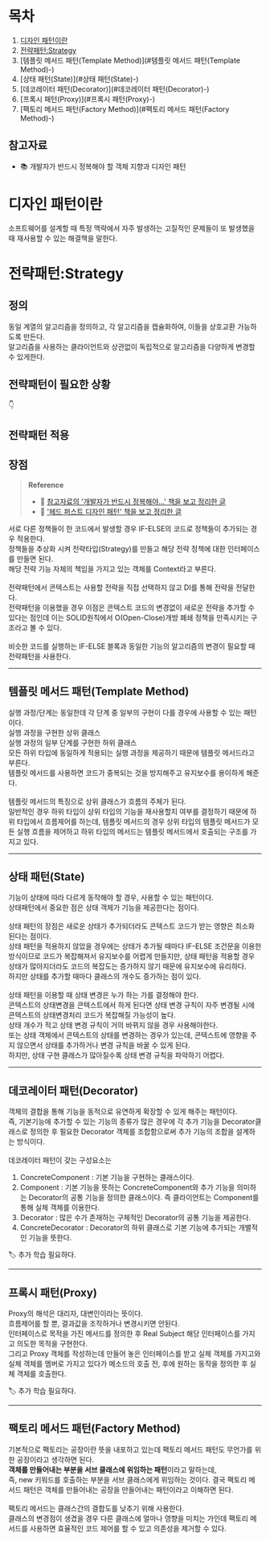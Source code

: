 # 목차
1. [디자인 패턴이란](#디자인-패턴이란)
2. [전략패턴:Strategy](#전략패턴:Strategy)
3. [템플릿 메서드 패턴(Template Method)](#템플릿 메서드 패턴(Template Method)-)
4. [상태 패턴(State)](#상태 패턴(State)-)
5. [데코레이터 패턴(Decorator)](#데코레이터 패턴(Decorator)-)
6. [프록시 패턴(Proxy)](#프록시 패턴(Proxy)-)
7. [팩토리 메서드 패턴(Factory Method)](#팩토리 메서드 패턴(Factory Method)-)

## 참고자료
* 📚 개발자가 반드시 정복해야 할 객체 지향과 디자인 패턴

# 디자인 패턴이란
소프트웨어를 설계할 때 특정 맥락에서 자주 발생하는 고질적인 문제들이 또 발생했을 때 재사용할 수 있는 해결책을 말한다.  

# 전략패턴:Strategy
## 정의
동일 계열의 알고리즘을 정의하고, 각 알고리즘을 캡슐화하여, 이들을 상호교환 가능하도록 만든다.  
알고리즘을 사용하는 클라이언트와 상관없이 독립적으로 알고리즘을 다양하게 변경할 수 있게한다.
## 전략패턴이 필요한 상황
👇 

## 전략패턴 적용

## 장점

> __Reference__  
> * 🔗 [참고자료의 '개발자가 반드시 정복해야...' 책을 보고 정리한 글](https://velog.io/@kyle/%EB%94%94%EC%9E%90%EC%9D%B8-%ED%8C%A8%ED%84%B4-%EC%A0%84%EB%9E%B5%ED%8C%A8%ED%84%B4%EC%9D%B4%EB%9E%80)  
> * 🔗 ['헤드 퍼스트 디자인 패턴' 책을 보고 정리한 글](https://johngrib.github.io/wiki/strategy-pattern/)

서로 다른 정책들이 한 코드에서 발생할 경우 IF-ELSE의 코드로 정책들이 추가되는 경우 적용한다. <br>
정책들을 추상화 시켜 전략타입(Strategy)를 만들고 해당 전략 정책에 대한 인터페이스를 만들면 된다. <br>
해당 전략 기능 자체의 책임을 가지고 있는 객체를 Context라고 부른다. <br>
<br>
전략패턴에서 콘텍스트는 사용할 전략을 직접 선택하지 않고 DI를 통해 전략을 전달한다. <br>
전략패턴을 이용했을 경우 이점은 콘텍스트 코드의 변경없이 새로운 전략을 추가할 수 있다는 점인데 이는 SOLID원칙에서 O(Open-Close)개방 폐쇄 정책을 만족시키는 구조라고 볼 수 있다. <br>
<br>
비슷한 코드를 실행하는 IF-ELSE 블록과 동일한 기능의 알고리즘의 변경이 필요할 때 전략패턴을 사용한다. <br>

---
## 템플릿 메서드 패턴(Template Method) <br>

실행 과정/단계는 동일한데 각 단계 중 일부의 구현이 다를 경우에 사용할 수 있는 패턴이다. <br>
실행 과정을 구현한 상위 클래스 <br>
실행 과정의 일부 단계를 구현한 하위 클래스 <br>
모든 하위 타입에 동일하게 적용되는 실행 과정을 제공하기 때문에 템플릿 메서드라고 부른다. <br>
템플릿 메서드를 사용하면 코드가 중복되는 것을 방지해주고 유지보수를 용이하게 해준다. <br>
<br>
템플릿 메서드의 특징으로 상위 클래스가 흐름의 주체가 된다. <br>
일반적인 경우 하위 타입이 상위 타입의 기능을 재사용할지 여부를 결정하기 때문에 하위 타입에서 흐름제어를 하는데, 템플릿 메서드의 경우 상위 타입의 템플릿 메서드가 모든 실행 흐름을 제어하고 하위 타입의 메서드는 템플릿 메서드에서 호출되는 구조를 가지고 있다. <br>

---
## 상태 패턴(State) <br>

기능이 상태에 따라 다르게 동작해야 할 경우, 사용할 수 있는 패턴이다. <br>
상태패턴에서 중요한 점은 상태 객체가 기능을 제공한다는 점이다. <br>
<br>
상태 패턴의 장점은 새로운 상태가 추가되더라도 콘텍스트 코드가 받는 영향은 최소화 된다는 점이다. <br>
상태 패턴을 적용하지 않았을 경우에는 상태가 추가될 때마다 IF-ELSE 조건문을 이용한 방식이므로 코드가 복잡해져서 유지보수를 어렵게 만들지만, 상태 패턴을 적용할 경우 상태가 많아지더라도 코드의 복잡도는 증가하지 않기 때문에 유지보수에 유리하다. <br>
하지만 상태를 추가할 때마다 클래스의 개수도 증가하는 점이 있다. <br>
<br>
상태 패턴을 이용할 때 상태 변경은 누가 하는 가를 결정해야 한다. <br>
콘텍스트의 상태변경을 콘텍스트에서 하게 된다면 상태 변경 규칙이 자주 변경될 시에 콘텍스트의 상태변경처리 코드가 복잡해질 가능성이 높다. <br>
상태 개수가 적고 상태 변경 규칙이 거의 바뀌지 않을 경우 사용해야한다. <br>
또는 상태 객체에서 콘텍스트의 상태를 변경하는 경우가 있는데, 콘텍스트에 영향을 주지 않으면서 상태를 추가하거나 변경 규칙을 바꿀 수 있게 된다. <br>
하지만, 상태 구현 클래스가 많아질수록 상태 변경 규칙을 파악하기 어렵다. <br>

---
## 데코레이터 패턴(Decorator) <br>

객체의 결합을 통해 기능을 동적으로 유연하게 확장할 수 있게 해주는 패턴이다. <br>
즉, 기본기능에 추가할 수 있는 기능의 종류가 많은 경우에 각 추가 기능을 Decorator클래스로 정의한 후 필요한 Decorator 객체를 조합함으로써 추가 기능의 조합을 설계하는 방식이다. <br>
<br>
데코레이터 패턴이 갖는 구성요소는 <br>
1. ConcreteComponent : 기본 기능을 구현하는 클래스이다.
2. Component : 기본 기능을 뜻하는 ConcreteComponent와 추가 기능을 의미하는 Decorator의 공통 기능을 정의한 클래스이다. 즉 클라이언트는 Component를 통해 실체 객체를 이용한다.
3. Decorator : 많은 수가 존재하는 구체적인 Decorator의 공통 기능을 제공한다.
4. ConcreteDecorator : Decorator의 하위 클래스로 기본 기능에 추가되는 개별적인 기능을 뜻한다.

🏷 추가 학습 필요하다. <br>

---
## 프록시 패턴(Proxy) <br>

Proxy의 해석은 대리자, 대변인이라는 뜻이다. <br>
흐름제어를 할 뿐, 결과값을 조작하거나 변경시키면 안된다. <br>
인터페이스로 목적을 가진 메서드를 정의한 후 Real Subject 해당 인터페이스를 가지고 의도한 목적을 구현한다. <br>
그리고 Proxy 객체를 작성하는데 만들어 놓은 인터페이스를 받고 실체 객체를 가지고와 실체 객체를 멤버로 가지고 있다가 메소드의 호출 전, 후에 원하는 동작을 정의한 후 실체 객체를 호출한다. <br>

🏷 추가 학습 필요하다. <br>

---
## 팩토리 메서드 패턴(Factory Method) <br>

기본적으로 팩토리는 공장이란 뜻을 내포하고 있는데 팩토리 메서드 패턴도 무언가를 위한 공장이라고 생각하면 된다. <br>
**객체를 만들어내는 부분을 서브 클래스에 위임하는 패턴**이라고 말하는데, <br>
즉, new 키워드를 호출하는 부분을 서브 클래스에게 위임하는 것이다. 결국 팩토리 메서드 패턴은 객체를 만들어내는 공장을 만들어내는 패턴이라고 이해하면 된다. <br>
<br>
팩토리 메서드는 클래스간의 결합도를 낮추기 위해 사용한다. <br>
클래스의 변경점이 생겼을 경우 다른 클래스에 얼마나 영향을 미치는 가인데 팩토리 메서드를 사용하면 효율적인 코드 제어를 할 수 있고 의존성을 제거할 수 있다. <br>


